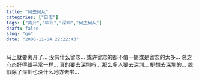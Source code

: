 ```yaml
---
title: "何去何从"
categories: ["日志"]
tags: ["离开","毕业","深圳","何去何从"]
draft: false
slug: "go"
date: "2008-11-04 22:22:43"
---
```


马上就要离开了... 
没有什么留恋... 
或许留恋的都不值一提或是留恋的太多... 
总之心态好得跟平常一样... 
真的要去深圳吗... 
那么多人要去深圳... 
挺想去深圳的... 
貌似除了深圳也没什么地方去啦...
